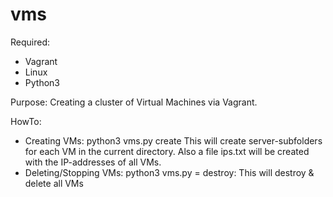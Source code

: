 # vms

Required:
  - Vagrant
  - Linux
  - Python3
  
Purpose:
  Creating a cluster of Virtual Machines via Vagrant.
  
HowTo:
  - Creating <n> VMs: python3 vms.py create <n>
    This will create server-subfolders for each VM in the current directory.
    Also a file ips.txt will be created with the IP-addresses of all VMs.
  - Deleting/Stopping VMs: python3 vms.py <command>
    <command> = destroy: This will destroy & delete all VMs
